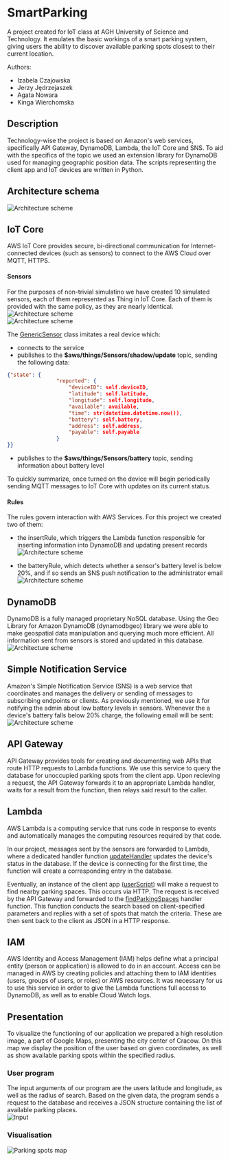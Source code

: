 # SmartParking
A project created for IoT class at AGH University of Science and Technology. It emulates the basic workings of a smart parking system, giving users the ability to discover available parking spots closest to their current location. 

Authors:
- Izabela Czajowska
- Jerzy Jędrzejaszek
- Agata Nowara
- Kinga Wierchomska

## Description

Technology-wise the project is based on Amazon's web services, specifically API Gateway, DynamoDB, Lambda, the IoT Core and SNS. To aid with the specifics of the topic we used an extension library for DynamoDB used for managing geographic position data. The scripts representing the client app and IoT devices are written in Python.

## Architecture schema
![Architecture scheme](images/scheme.png) <br>
## IoT Core
AWS IoT Core provides secure, bi-directional communication for Internet-connected devices (such as sensors) to connect to the AWS Cloud over MQTT, HTTPS.
#### Sensors
For the purposes of non-trivial simulatino we have created 10 simulated sensors, each of them represented as Thing in IoT Core. Each of them is provided with the same policy, as they are nearly identical.
![Architecture scheme](images/sensors.png) <br>
![Architecture scheme](images/sensor1.png) <br>

The [GenericSensor](Sensors/GenericSensor.py) class imitates a real device which:
- connects to the service
- publishes to the **$aws/things/Sensors/shadow/update** topic, sending the following data:
```json
{"state": {
                "reported": {
                    "deviceID": self.deviceID,
                    "latitude": self.latitude,
                    "longitude": self.longitude,
                    "available": available,
                    "time": str(datetime.datetime.now()),
                    "battery": self.battery,
                    "address": self.address,
                    "payable": self.payable
                }
}}
```
- publishes to the **$aws/things/Sensors/battery** topic, sending information about battery level

To quickly summarize, once turned on the device will begin periodically sending MQTT messages to IoT Core with updates on its current status.

#### Rules

The rules govern interaction with AWS Services. For this project we created two of them:
- the insertRule, which triggers the Lambda function responsible for inserting information into DynamoDB and updating present records
![Architecture scheme](images/insertRule.png) <br>
  
- the batteryRule, which detects whether a sensor's battery level is below 20%, and if so sends an SNS push notification to the administrator email
![Architecture scheme](images/batteryRule.png) <br>
  
## DynamoDB
DynamoDB is a fully managed proprietary NoSQL database. Using the Geo Library for Amazon DynamoDB (dynamodbgeo) library we were able to make geospatial data manipulation and querying much more efficient.
All information sent from sensors is stored and updated in this database.
![Architecture scheme](images/dynamodb.png) <br>

## Simple Notification Service
Amazon's Simple Notification Service (SNS) is a web service that coordinates and manages the delivery or sending of messages to subscribing endpoints or clients. As previously mentioned, we use it for notifying the admin about low battery levels in sensors. Whenever the a device's battery falls below 20% charge, the following email will be sent:
![Architecture scheme](images/reminder.png) <br>


## API Gateway
API Gateway provides tools for creating and documenting web APIs that route HTTP requests to Lambda functions.
We use this service to query the database for unoccupied parking spots from the client app.
Upon recieving a request, the API Gateway forwards it to an appropriate Lambda handler, waits for a result from the function, then relays said result to the caller.

  
## Lambda
AWS Lambda is a computing service that runs code in response to events and automatically manages the computing resources required by that code.

In our project, messages sent by the sensors are forwarded to Lambda, where a dedicated handler function [updateHandler](updateHandler.py) updates the device's status in the database. If the device is connecting for the first time, the function will create a corresponding entry in the database.

Eventually, an instance of the client app ([userScript](userScript.py)) will make a request to find nearby parking spaces. This occurs via HTTP. The request is received by the API Gateway and forwarded to the [findParkingSpaces](findParkingSpaces.py) handler function. This function conducts the search based on client-specified parameters and replies with a set of spots that match the criteria. These are then sent back to the client as JSON in a HTTP response.

## IAM
AWS Identity and Access Management (IAM) helps define what a principal entity (person or application) is allowed to do in an account.
Access can be managed in AWS by creating policies and attaching them to IAM identities (users, groups of users, or roles) or AWS resources.
It was necessary for us to use this service in order to give the Lambda functions full access to DynamoDB, as well as to enable Cloud Watch logs.


## Presentation

To visualize the functioning of our application we prepared a high resolution image, a part of Google Maps, presenting the city center of Cracow. 
On this map we display the position of the user based on given coordinates, as well as show available parking spots within the specified radius.

### User program
The input arguments of our program are the users latitude and longitude, as well as the radius of search. Based on the given data, the program sends a request to the database and receives a JSON structure containing the list of available parking places. <br>
![Input](images/input.png) <br>

### Visualisation
![Parking spots map](images/map.png) <br>







